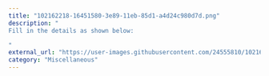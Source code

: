 ```yaml
---
title: "102162218-16451580-3e89-11eb-85d1-a4d24c980d7d.png"
description: "
Fill in the details as shown below:

"
external_url: "https://user-images.githubusercontent.com/24555810/102162218-16451580-3e89-11eb-85d1-a4d24c980d7d.png"
category: "Miscellaneous"
---
```

